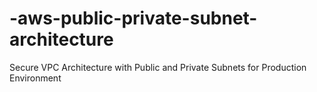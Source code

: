 # -aws-public-private-subnet-architecture
Secure VPC Architecture with Public and Private Subnets for Production Environment
